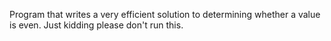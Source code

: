 Program that writes a very efficient solution to determining whether a value is even.
Just kidding please don't run this.